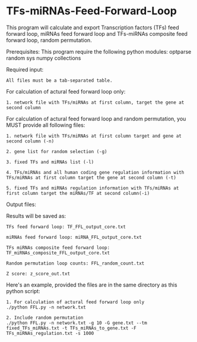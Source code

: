 # TFs-miRNAs-Feed-Forward-Loop

This program will calculate and export Transcription factors (TFs) feed forward loop, miRNAs 
feed forward loop and TFs-miRNAs composite feed forward loop, random permutation.

Prerequisites:
This program require the following python modules: 
    optparse
    random
    sys
    numpy
    collections

Required input:

    All files must be a tab-separated table.

For calculation of actural feed forward loop only:
    
    1. network file with TFs/miRNAs at first column, target the gene at second column
  
For calculation of actural feed forward loop and random permutation, you MUST provide all following files:

    1. network file with TFs/miRNAs at first column target and gene at second column (-n)
  
    2. gene list for random selection (-g)
  
    3. fixed TFs and miRNAs list (-l)
  
    4. TFs/miRNAs and all human coding gene regulation information with TFs/miRNAs at first column target the gene at second column (-t)
  
    5. fixed TFs and miRNAs regulation information with TFs/miRNAs at first column target the miRNAs/TF at second column(-i)

Output files:

  Results will be saved as:

    TFs feed forward loop: TF_FFL_output_core.txt

    miRNAs feed forward loop: miRNA_FFL_output_core.txt

    TFs miRNAs composite feed forward loop: TF_miRNAs_composite_FFL_output_core.txt

    Random permutation loop counts: FFL_random_count.txt

    Z score: z_score_out.txt

Here's an example, provided the files are in the same directory as this python script:

    1. For calculation of actural feed forward loop only
    ./python FFL.py -n network.txt 

    2. Include random permutation
    ./python FFL.py -n network.txt -g 10 -G gene.txt --tm fixed_TFs_miRNAs.txt -t TFs_miRNAs_to_gene.txt -F TFs_miRNAs_regulation.txt -s 1000
